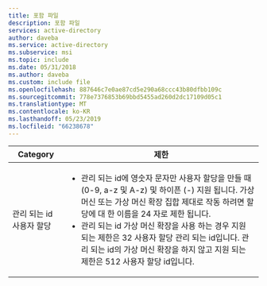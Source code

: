 ```yaml
---
title: 포함 파일
description: 포함 파일
services: active-directory
author: daveba
ms.service: active-directory
ms.subservice: msi
ms.topic: include
ms.date: 05/31/2018
ms.author: daveba
ms.custom: include file
ms.openlocfilehash: 887646c7e0ae87cd5e290a68ccc43b80dfbb109c
ms.sourcegitcommit: 778e7376853b69bbd5455ad260d2dc17109d05c1
ms.translationtype: MT
ms.contentlocale: ko-KR
ms.lasthandoff: 05/23/2019
ms.locfileid: "66238678"
---
```

| Category | 제한 |
| --- | --- |
| 관리 되는 id 사용자 할당 | <ul><li>관리 되는 id에 영숫자 문자만 사용자 할당을 만들 때 (0-9, a-z 및 A-z) 및 하이픈 (-) 지원 됩니다. 가상 머신 또는 가상 머신 확장 집합 제대로 작동 하려면 할당에 대 한 이름을 24 자로 제한 됩니다.</li><li>관리 되는 id 가상 머신 확장을 사용 하는 경우 지원 되는 제한은 32 사용자 할당 관리 되는 id입니다. 관리 되는 id의 가상 머신 확장을 하지 않고 지원 되는 제한은 512 사용자 할당 id입니다.</li>|

